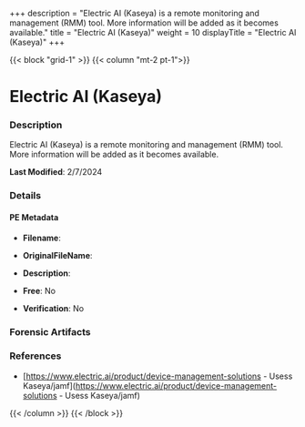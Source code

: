 +++
description = "Electric AI (Kaseya) is a remote monitoring and management (RMM) tool. More information will be added as it becomes available."
title = "Electric AI (Kaseya)"
weight = 10
displayTitle = "Electric AI (Kaseya)"
+++


{{< block "grid-1" >}}
{{< column "mt-2 pt-1">}}

# Electric AI (Kaseya)


### Description

Electric AI (Kaseya) is a remote monitoring and management (RMM) tool. More information will be added as it becomes available.



**Last Modified**: 2/7/2024

### Details


#### PE Metadata
- **Filename**: 
- **OriginalFileName**: 
- **Description**: 


- **Free**: No

- **Verification**: No





### Forensic Artifacts







### References
- [https://www.electric.ai/product/device-management-solutions - Usess Kaseya/jamf](https://www.electric.ai/product/device-management-solutions - Usess Kaseya/jamf)



{{< /column >}}
{{< /block >}}
